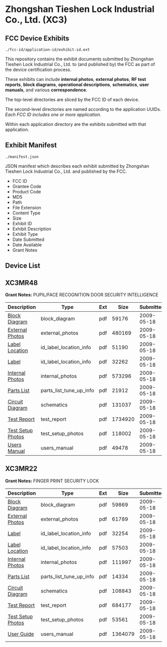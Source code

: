 # Zhongshan Tieshen Lock Industrial Co., Ltd. (XC3)
## FCC Device Exhibits

```
./fcc-id/application-id/exhibit-id.ext
```

This repository contains the exhibit documents submitted by Zhongshan Tieshen Lock Industrial Co., Ltd. to (and published by) the FCC as part of the device certification process.

These exhibits can include **internal photos**, **external photos**, **RF test reports**, **block diagrams**, **operational descriptions**, **schematics**, **user manuals**, and various **correspondence**.

The top-level directories are sliced by the FCC ID of each device.

The second-level directories are named according to the application UUIDs. *Each FCC ID includes one or more application.*

Within each application directory are the exhibits submitted with that application. 

## Exhibit Manifest

```
./manifest.json
```

JSON manifest which describes each exhibit submitted by Zhongshan Tieshen Lock Industrial Co., Ltd. and published by the FCC.

- FCC ID
- Grantee Code
- Product Code
- MD5
- Path
- File Extension
- Content Type
- Size
- Exhibit ID
- Exhibit Description
- Exhibit Type
- Date Submitted
- Date Available
- Grant Notes

## Device List
## XC3MR48
**Grant Notes:** PUPIL/FACE RECOGNITION DOOR SECURITY INTELLIGENCE

| Description | Type | Ext | Size | Submitted | Available |
| ----------- | ---- | --- | ---- | --------- | --------- |
| [Block Diagram](XC3MR48/feec28b0af4c3aa57c28569454693175/1111810.pdf) | block_diagram | pdf | 59176 | 2009-05-18 | 2009-05-18 |
| [External Photos](XC3MR48/feec28b0af4c3aa57c28569454693175/1111812.pdf) | external_photos | pdf | 480169 | 2009-05-18 | 2009-05-18 |
| [Label Location](XC3MR48/feec28b0af4c3aa57c28569454693175/1111813.pdf) | id_label_location_info | pdf | 51190 | 2009-05-18 | 2009-05-18 |
| [Label](XC3MR48/feec28b0af4c3aa57c28569454693175/1111814.pdf) | id_label_location_info | pdf | 32262 | 2009-05-18 | 2009-05-18 |
| [Internal Photos](XC3MR48/feec28b0af4c3aa57c28569454693175/1111816.pdf) | internal_photos | pdf | 573296 | 2009-05-18 | 2009-05-18 |
| [Parts List](XC3MR48/feec28b0af4c3aa57c28569454693175/1111817.pdf) | parts_list_tune_up_info | pdf | 21912 | 2009-05-18 | 2009-05-18 |
| [Circuit Diagram](XC3MR48/feec28b0af4c3aa57c28569454693175/1111811.pdf) | schematics | pdf | 131037 | 2009-05-18 | 2009-05-18 |
| [Test Report](XC3MR48/feec28b0af4c3aa57c28569454693175/1111815.pdf) | test_report | pdf | 1734920 | 2009-05-18 | 2009-05-18 |
| [Test Setup Photos](XC3MR48/feec28b0af4c3aa57c28569454693175/1111818.pdf) | test_setup_photos | pdf | 118002 | 2009-05-18 | 2009-05-18 |
| [Users Manual](XC3MR48/feec28b0af4c3aa57c28569454693175/1111819.pdf) | users_manual | pdf | 49478 | 2009-05-18 | 2009-05-18 |
## XC3MR22
**Grant Notes:** FINGER PRINT SECURITY LOCK

| Description | Type | Ext | Size | Submitted | Available |
| ----------- | ---- | --- | ---- | --------- | --------- |
| [Block Diagram](XC3MR22/6a2f1d0e36104dbe2f782ae1ddfa672b/1111771.pdf) | block_diagram | pdf | 59869 | 2009-05-18 | 2009-05-18 |
| [External Photos](XC3MR22/6a2f1d0e36104dbe2f782ae1ddfa672b/1111773.pdf) | external_photos | pdf | 61789 | 2009-05-18 | 2009-05-18 |
| [Label](XC3MR22/6a2f1d0e36104dbe2f782ae1ddfa672b/1111774.pdf) | id_label_location_info | pdf | 32254 | 2009-05-18 | 2009-05-18 |
| [Label Location](XC3MR22/6a2f1d0e36104dbe2f782ae1ddfa672b/1111775.pdf) | id_label_location_info | pdf | 57503 | 2009-05-18 | 2009-05-18 |
| [Internal Photos](XC3MR22/6a2f1d0e36104dbe2f782ae1ddfa672b/1111776.pdf) | internal_photos | pdf | 111997 | 2009-05-18 | 2009-05-18 |
| [Parts List](XC3MR22/6a2f1d0e36104dbe2f782ae1ddfa672b/1111777.pdf) | parts_list_tune_up_info | pdf | 14334 | 2009-05-18 | 2009-05-18 |
| [Circuit Diagram](XC3MR22/6a2f1d0e36104dbe2f782ae1ddfa672b/1111772.pdf) | schematics | pdf | 108843 | 2009-05-18 | 2009-05-18 |
| [Test Report](XC3MR22/6a2f1d0e36104dbe2f782ae1ddfa672b/1111778.pdf) | test_report | pdf | 684177 | 2009-05-18 | 2009-05-18 |
| [Test Setup Photos](XC3MR22/6a2f1d0e36104dbe2f782ae1ddfa672b/1111779.pdf) | test_setup_photos | pdf | 53561 | 2009-05-18 | 2009-05-18 |
| [User Guide](XC3MR22/6a2f1d0e36104dbe2f782ae1ddfa672b/1111780.pdf) | users_manual | pdf | 1364079 | 2009-05-18 | 2009-05-18 |
